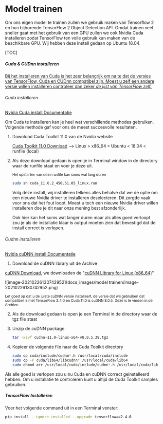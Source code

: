 # Model trainen

Om ons eigen model te trainen zullen we gebruik maken van Tensorflow 2 en hun bijhorende TensorFlow 2 Object Detection API. Omdat trainen veel sneller gaat met het gebruik van een GPU zullen we ook Nvidia Cuda installeren zodat TensorFlow ten volle gebruik kan maken van de beschikbare GPU. Wij hebben deze install gedaan op Ubuntu 18.04.

[TOC]



##### Cuda & CUDnn installeren

<u>Bij het installeren van Cuda is het zeer belangrijk om na te dat de versies van TensorFlow, Cuda en CUDnn compatibel zijn. Moest u zelf een andere versie willen installeren controleer dan zeker [*de lijst van TensorFlow zelf.*](https://www.tensorflow.org/install/source#gpu "Tensorflow Compatibility List")</u>



###### Cuda installeren

[Nvidia Cuda install Documentatie](https://docs.nvidia.com/cuda/cuda-installation-guide-linux/index.html "Nvidia Documentatie")

Om Cuda te installeren kan je heel wat verschillende methodes gebruiken. Volgende methode gaf voor ons de meest succesvolle resultaten.

1. Download Cuda Toolkit 11.0  van de Nvidia website

   [Cuda Toolkit 11.0 Download](https://developer.nvidia.com/cuda-11.0-download-archive?target_os=Linux&amp;target_arch=x86_64&amp;target_distro=Ubuntu&amp;target_version=1804 "Cuda Toolkit 11.0") -->  Linux > x86_64 < Ubuntu < 18.04 < runfile (local) 

2. Als deze download gedaan is open je in Terminal window in de directory waar de runfile staat en voer je deze uit.

   <sub>Het opstarten van deze runfile kan soms wat lang duren </sub>

   ```bash
   sudo sh cuda_11.0.2_450.51.05_linux.run
   ```

   Volg deze install, wij installeren telkens alles behalve dat we de optie om een nieuwe Nvidia driver te installeren deselecteren. Dit zorgde vaak voor ons dat het fout loopt. Moest u toch een nieuwe Nvidia driver willen installeren doe je dit naar onze mening best afzonderlijk.

   Ook hier kan het soms wat langer duren maar als alles goed verloopt zou je als de installatie klaar is output moeten zien dat bevestigd dat de install correct is verlopen.

###### Cudnn installeren

[Nvidia cuDNN install Documentatie](https://docs.nvidia.com/deeplearning/cudnn/install-guide/index.html "Nvidia cuDNN install Documentatie]")

1.  Download de cuDNN library uit de Archive

   [cuDNN Download](https://developer.nvidia.com/rdp/cudnn-download "cuDNN Download"), we downloaden de "[cuDNN Library for Linux (x86_64)](https://developer.nvidia.com/compute/machine-learning/cudnn/secure/8.0.5/11.0_20201106/cudnn-11.0-linux-x64-v8.0.5.39.tgz)"

   ![image-20210226130742952](docs_images/model trainen/image-20210226130742952.png)

   <sub>Let goed op dat u de juiste cuDNN versie installeert, de versie dat wij gebruiken dat compatibel is met TensorFlow 2.4.0 en Cuda 11.0 is cuDNN 8.0.5. Deze is te vinden in de Archive.</sub>

   

2.  Als de download gedaan is open je een Terminal in de directory waar de tgz file staat

   1. Unzip de cuDNN package

      ```bash
      tar -xzvf cudnn-11.0-linux-x64-v8.0.5.39.tgz
      ```

   2. Kopieer de volgende file naar de Cuda Toolkit directory

      ```bash
      sudo cp cuda/include/cudnn*.h /usr/local/cuda/include 
      sudo cp -P cuda/lib64/libcudnn* /usr/local/cuda/lib64 
      sudo chmod a+r /usr/local/cuda/include/cudnn*.h /usr/local/cuda/lib64/libcudnn*
      ```



Als alle goed is verlopen zou u nu Cuda en cuDNN correct geinstalleerd hebben. Om u installatie te controleren kunt u altijd de Cuda Toolkit samples gebruiken. 

##### TensorFlow Installeren

Voer het volgende command uit in een Terminal venster:

```bash
pip install --ignore-installed --upgrade tensorflow==2.4.0
```



